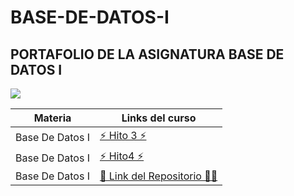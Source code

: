 # BASE-DE-DATOS-I
## PORTAFOLIO DE LA ASIGNATURA BASE DE DATOS I
![](https://www.beedigital.es/wp-content/uploads/2020/11/crear-base-de-datos.jpg)

| Materia | Links del curso |
| ------ | ----- |
|Base De Datos I| [⚡️ Hito 3 ⚡](https://github.com/SergioAndresMendozaAlvarado/BASE-DE-DATOS-I/tree/main/HITO%203)
|Base De Datos I|[⚡️ Hito4 ⚡️](https://github.com/SergioAndresMendozaAlvarado/BASE-DE-DATOS-I/tree/main/LABS_HITO-4)
|Base De Datos I|[👯‍ Link del Repositorio 👯‍♀️](https://github.com/SergioAndresMendozaAlvarado)
